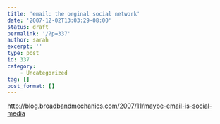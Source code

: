 ```yaml
---
title: 'email: the orginal social network'
date: '2007-12-02T13:03:29-08:00'
status: draft
permalink: '/?p=337'
author: sarah
excerpt: ''
type: post
id: 337
category:
    - Uncategorized
tag: []
post_format: []
---
```

http://blog.broadbandmechanics.com/2007/11/maybe-email-is-social-media